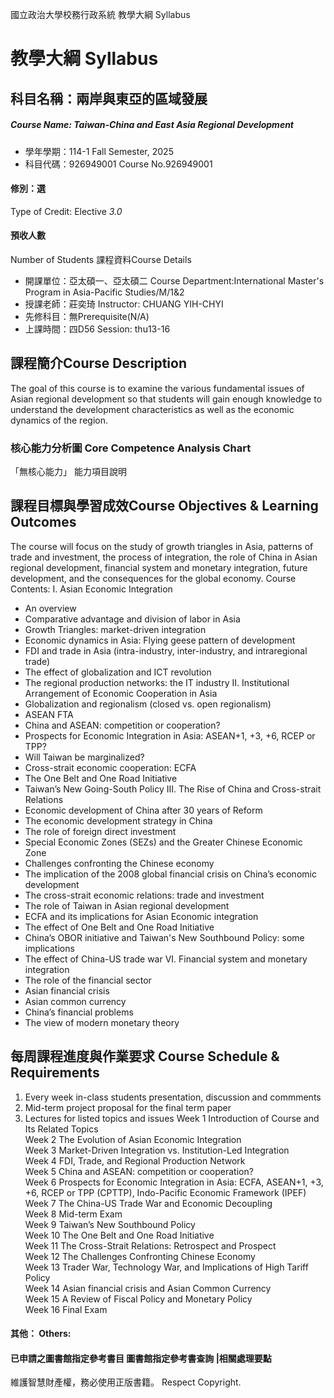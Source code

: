 國立政治大學校務行政系統 教學大綱 Syllabus
# 教學大綱 Syllabus
##  科目名稱：兩岸與東亞的區域發展 
#####  Course Name: Taiwan-China and East Asia Regional Development
  * 學年學期：114-1 Fall Semester, 2025 
  * 科目代碼：926949001 Course No.926949001
#### 修別：選
Type of Credit: Elective 
_3.0_
#### 預收人數
Number of Students
課程資料Course Details
  * 開課單位：亞太碩一、亞太碩二 Course Department:International Master's Program in Asia-Pacific Studies/M/1&2 
  * 授課老師：莊奕琦 Instructor: CHUANG YIH-CHYI 
  * 先修科目：無Prerequisite(N/A)
  * 上課時間：四D56 Session: thu13-16
##  課程簡介Course Description
The goal of this course is to examine the various fundamental issues of Asian regional development so that students will gain enough knowledge to understand the development characteristics as well as the economic dynamics of the region.
###  核心能力分析圖 Core Competence Analysis Chart
「無核心能力」 
能力項目說明
##  課程目標與學習成效Course Objectives & Learning Outcomes 
The course will focus on the study of growth triangles in Asia, patterns of trade and investment, the process of integration, the role of China in Asian regional development, financial system and monetary integration, future development, and the consequences for the global economy.
Course Contents:
I. Asian Economic Integration
  * An overview
  * Comparative advantage and division of labor in Asia
  * Growth Triangles: market-driven integration
  * Economic dynamics in Asia: Flying geese pattern of development
  * FDI and trade in Asia (intra-industry, inter-industry, and intraregional trade)
  * The effect of globalization and ICT revolution
  * The regional production networks: the IT industry
II. Institutional Arrangement of Economic Cooperation in Asia
  * Globalization and regionalism (closed vs. open regionalism)
  * ASEAN FTA
  * China and ASEAN: competition or cooperation?
  * Prospects for Economic Integration in Asia: ASEAN+1, +3, +6, RCEP or TPP?
  * Will Taiwan be marginalized?
  * Cross-strait economic cooperation: ECFA
  * The One Belt and One Road Initiative
  * Taiwan’s New Going-South Policy
III. The Rise of China and Cross-strait Relations
  * Economic development of China after 30 years of Reform
  * The economic development strategy in China
  * The role of foreign direct investment
  * Special Economic Zones (SEZs) and the Greater Chinese Economic Zone
  * Challenges confronting the Chinese economy
  * The implication of the 2008 global financial crisis on China’s economic development
  * The cross-strait economic relations: trade and investment
  * The role of Taiwan in Asian regional development
  * ECFA and its implications for Asian Economic integration
  * The effect of One Belt and One Road Initiative
  * China’s OBOR initiative and Taiwan's New Southbound Policy: some implications
  * The effect of China-US trade war
VI. Financial system and monetary integration
  * The role of the financial sector
  * Asian financial crisis
  * Asian common currency
  * China’s financial problems
  * The view of modern monetary theory
##  每周課程進度與作業要求 Course Schedule & Requirements
1. Every week in-class students presentation, discussion and commments
2. Mid-term project proposal for the final term paper
3. Lectures for listed topics and issues
Week 1 Introduction of Course and Its Related Topics   
Week 2 The Evolution of Asian Economic Integration  
Week 3 Market-Driven Integration vs. Institution-Led Integration  
Week 4 FDI, Trade, and Regional Production Network   
Week 5 China and ASEAN: competition or cooperation?  
Week 6 Prospects for Economic Integration in Asia: ECFA, ASEAN+1, +3, +6, RCEP or TPP (CPTTP), Indo-Pacific Economic Framework (IPEF)  
Week 7 The China-US Trade War and Economic Decoupling  
Week 8 Mid-term Exam  
Week 9 Taiwan’s New Southbound Policy  
Week 10 The One Belt and One Road Initiative  
Week 11 The Cross-Strait Relations: Retrospect and Prospect  
Week 12 The Challenges Confronting Chinese Economy  
Week 13 Trader War, Technology War, and Implications of High Tariff Policy  
Week 14 Asian financial crisis and Asian Common Currency  
Week 15 A Review of Fiscal Policy and Monetary Policy  
Week 16 Final Exam  
####  其他： Others:
####  已申請之圖書館指定參考書目  圖書館指定參考書查詢 |相關處理要點
維護智慧財產權，務必使用正版書籍。 Respect Copyright.